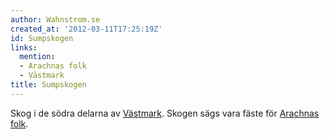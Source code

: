 ```yaml
---
author: Wahnstrom.se
created_at: '2012-03-11T17:25:19Z'
id: Sumpskogen
links:
  mention:
  - Arachnas folk
  - Västmark
title: Sumpskogen
---
```


Skog i de södra delarna av [Västmark]. Skogen sägs vara fäste för [Arachnas folk].

  [Västmark]: Västmark
  [Arachnas folk]: Arachnas_folk